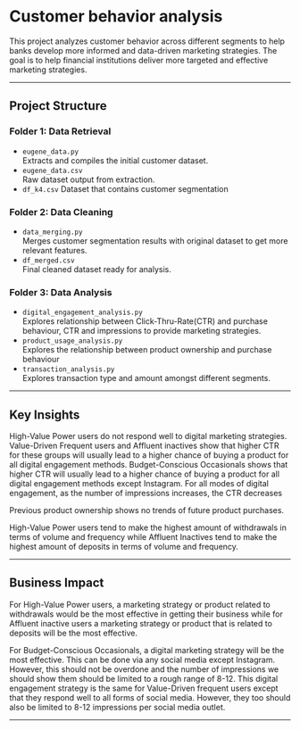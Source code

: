 # Customer behavior analysis
This project analyzes customer behavior across different segments to help banks develop more informed and data-driven marketing strategies. The goal is to help financial institutions deliver more targeted and effective marketing strategies.

---

## Project Structure

### Folder 1: Data Retrieval
- `eugene_data.py`  
  Extracts and compiles the initial customer dataset.
- `eugene_data.csv`  
  Raw dataset output from extraction.
- `df_k4.csv`
  Dataset that contains customer segmentation

### Folder 2: Data Cleaning
- `data_merging.py`  
  Merges customer segmentation results with original dataset to get more relevant features.
- `df_merged.csv`  
  Final cleaned dataset ready for analysis.

### Folder 3: Data Analysis
- `digital_engagement_analysis.py`  
  Explores relationship between Click-Thru-Rate(CTR) and purchase behaviour, CTR and impressions to provide marketing strategies.
- `product_usage_analysis.py`  
  Explores the relationship between product ownership and purchase behaviour
- `transaction_analysis.py`  
  Explores transaction type and amount amongst different segments.

---


## Key Insights 

High-Value Power users do not respond well to digital marketing strategies. Value-Driven Frequent users and Affluent inactives show that higher CTR for these groups will usually lead to a higher chance of buying a product for all digital engagement methods. Budget-Conscious Occasionals shows that higher CTR will usually lead to a higher chance of buying a product for all digital engagement methods except Instagram. For all modes of digital engagement, as the number of impressions increases, the CTR decreases

Previous product ownership shows no trends of future product purchases.

High-Value Power users tend to make the highest amount of withdrawals in terms of volume and frequency while Affluent Inactives tend to make the highest amount of deposits in terms of volume and frequency.


---

## Business Impact

For High-Value Power users, a marketing strategy or product related to withdrawals would be the most effective in getting their business while for Affluent inactive users a marketing strategy or product that is related to deposits will be the most effective.

For Budget-Conscious Occasionals, a digital marketing strategy will be the most effective. This can be done via any social media except Instagram. However, this should not be overdone and the number of impressions we should show them should be limited to a rough range of 8-12. This digital engagement strategy is the same for Value-Driven frequent users except that they respond well to all forms of social media. However, they too should also be limited to 8-12 impressions per social media outlet.


---
